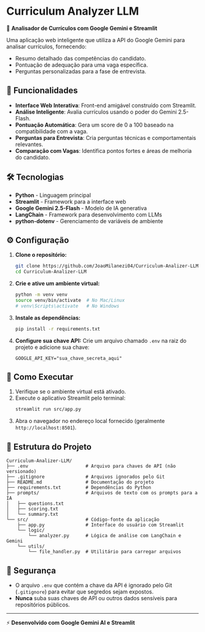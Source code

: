 # Curriculum Analyzer LLM

🤖 **Analisador de Currículos com Google Gemini e Streamlit**

Uma aplicação web inteligente que utiliza a API do Google Gemini para analisar currículos, fornecendo:
- Resumo detalhado das competências do candidato.
- Pontuação de adequação para uma vaga específica.
- Perguntas personalizadas para a fase de entrevista.

## 🚀 Funcionalidades

- **Interface Web Interativa**: Front-end amigável construído com Streamlit.
- **Análise Inteligente**: Avalia currículos usando o poder do Gemini 2.5-Flash.
- **Pontuação Automática**: Gera um score de 0 a 100 baseado na compatibilidade com a vaga.
- **Perguntas para Entrevista**: Cria perguntas técnicas e comportamentais relevantes.
- **Comparação com Vagas**: Identifica pontos fortes e áreas de melhoria do candidato.

## 🛠️ Tecnologias

- **Python** - Linguagem principal
- **Streamlit** - Framework para a interface web
- **Google Gemini 2.5-Flash** - Modelo de IA generativa
- **LangChain** - Framework para desenvolvimento com LLMs
- **python-dotenv** - Gerenciamento de variáveis de ambiente

## ⚙️ Configuração

1.  **Clone o repositório:**
    ```bash
    git clone https://github.com/JoaoMilanezi04/Curriculum-Analizer-LLM.git
    cd Curriculum-Analizer-LLM
    ```

2.  **Crie e ative um ambiente virtual:**
    ```bash
    python -m venv venv
    source venv/bin/activate  # No Mac/Linux
    # venv\Scripts\activate   # No Windows
    ```

3.  **Instale as dependências:**
    ```bash
    pip install -r requirements.txt
    ```

4.  **Configure sua chave API:**
    Crie um arquivo chamado `.env` na raiz do projeto e adicione sua chave:
    ```
    GOOGLE_API_KEY="sua_chave_secreta_aqui"
    ```

## 🎯 Como Executar

1.  Verifique se o ambiente virtual está ativado.
2.  Execute o aplicativo Streamlit pelo terminal:
    ```bash
    streamlit run src/app.py
    ```
3.  Abra o navegador no endereço local fornecido (geralmente `http://localhost:8501`).

## 📁 Estrutura do Projeto

```
Curriculum-Analizer-LLM/
├── .env                     # Arquivo para chaves de API (não versionado)
├── .gitignore               # Arquivos ignorados pelo Git
├── README.md                # Documentação do projeto
├── requirements.txt         # Dependências do Python
├── prompts/                 # Arquivos de texto com os prompts para a IA
│   ├── questions.txt
│   ├── scoring.txt
│   └── summary.txt
└── src/                     # Código-fonte da aplicação
    ├── app.py               # Interface do usuário com Streamlit
    └── logic/
        └── analyzer.py      # Lógica de análise com LangChain e Gemini
    └── utils/
        └── file_handler.py  # Utilitário para carregar arquivos
```

## 🔐 Segurança

- O arquivo `.env` que contém a chave da API é ignorado pelo Git (`.gitignore`) para evitar que segredos sejam expostos.
- **Nunca** suba suas chaves de API ou outros dados sensíveis para repositórios públicos.

---

⚡ **Desenvolvido com Google Gemini AI e Streamlit**
